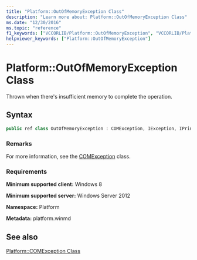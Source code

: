 ```yaml
---
title: "Platform::OutOfMemoryException Class"
description: "Learn more about: Platform::OutOfMemoryException Class"
ms.date: "12/30/2016"
ms.topic: "reference"
f1_keywords: ["VCCORLIB/Platform::OutOfMemoryException", "VCCORLIB/Platform::OutOfMemoryException::OutOfMemoryException"]
helpviewer_keywords: ["Platform::OutOfMemoryException"]
---
```

# Platform::OutOfMemoryException Class

Thrown when there's insufficient memory to complete the operation.

## Syntax

```cpp
public ref class OutOfMemoryException : COMException, IException, IPrintable, IEquatable
```

### Remarks

For more information, see the [COMException](../cppcx/platform-comexception-class.md) class.

### Requirements

**Minimum supported client:** Windows 8

**Minimum supported server:** Windows Server 2012

**Namespace:** Platform

**Metadata:** platform.winmd

## See also

[Platform::COMException Class](../cppcx/platform-comexception-class.md)
